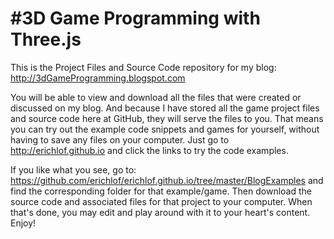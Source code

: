 #3D Game Programming with Three.js
==================
This is the Project Files and Source Code repository for my blog:
<http://3dGameProgramming.blogspot.com>

You will be able to view and download all the files that were created or discussed on my blog.  And because I have stored all the game project files and source code here at GitHub, they will serve the files to you.  That means you can try out the example code snippets and games for yourself, without having to save any files on your computer.  Just go to <http://erichlof.github.io> and click the links to try the code examples.  

If you like what you see, go to: <https://github.com/erichlof/erichlof.github.io/tree/master/BlogExamples> and find the corresponding folder for that example/game.  Then download the source code and associated files for that project to your computer.  When that's done, you may edit and play around with it to your heart's content.  Enjoy!
